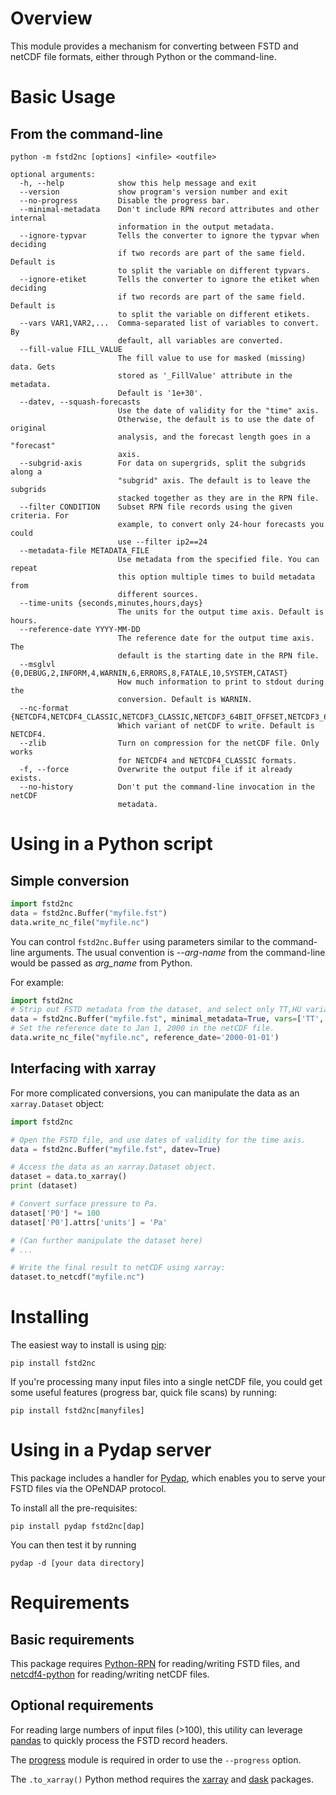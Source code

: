 Overview
========
This module provides a mechanism for converting between FSTD and netCDF file formats, either through Python or the command-line.

Basic Usage
===========

From the command-line
---------------------
```
python -m fstd2nc [options] <infile> <outfile>

optional arguments:
  -h, --help            show this help message and exit
  --version             show program's version number and exit
  --no-progress         Disable the progress bar.
  --minimal-metadata    Don't include RPN record attributes and other internal
                        information in the output metadata.
  --ignore-typvar       Tells the converter to ignore the typvar when deciding
                        if two records are part of the same field. Default is
                        to split the variable on different typvars.
  --ignore-etiket       Tells the converter to ignore the etiket when deciding
                        if two records are part of the same field. Default is
                        to split the variable on different etikets.
  --vars VAR1,VAR2,...  Comma-separated list of variables to convert. By
                        default, all variables are converted.
  --fill-value FILL_VALUE
                        The fill value to use for masked (missing) data. Gets
                        stored as '_FillValue' attribute in the metadata.
                        Default is '1e+30'.
  --datev, --squash-forecasts
                        Use the date of validity for the "time" axis.
                        Otherwise, the default is to use the date of original
                        analysis, and the forecast length goes in a "forecast"
                        axis.
  --subgrid-axis        For data on supergrids, split the subgrids along a
                        "subgrid" axis. The default is to leave the subgrids
                        stacked together as they are in the RPN file.
  --filter CONDITION    Subset RPN file records using the given criteria. For
                        example, to convert only 24-hour forecasts you could
                        use --filter ip2==24
  --metadata-file METADATA_FILE
                        Use metadata from the specified file. You can repeat
                        this option multiple times to build metadata from
                        different sources.
  --time-units {seconds,minutes,hours,days}
                        The units for the output time axis. Default is hours.
  --reference-date YYYY-MM-DD
                        The reference date for the output time axis. The
                        default is the starting date in the RPN file.
  --msglvl {0,DEBUG,2,INFORM,4,WARNIN,6,ERRORS,8,FATALE,10,SYSTEM,CATAST}
                        How much information to print to stdout during the
                        conversion. Default is WARNIN.
  --nc-format {NETCDF4,NETCDF4_CLASSIC,NETCDF3_CLASSIC,NETCDF3_64BIT_OFFSET,NETCDF3_64BIT_DATA}
                        Which variant of netCDF to write. Default is NETCDF4.
  --zlib                Turn on compression for the netCDF file. Only works
                        for NETCDF4 and NETCDF4_CLASSIC formats.
  -f, --force           Overwrite the output file if it already exists.
  --no-history          Don't put the command-line invocation in the netCDF
                        metadata.
```

Using in a Python script
========================

Simple conversion
--------------------------------------
```python
import fstd2nc
data = fstd2nc.Buffer("myfile.fst")
data.write_nc_file("myfile.nc")
```

You can control `fstd2nc.Buffer` using parameters similar to the command-line arguments.  The usual convention is *--arg-name* from the command-line would be passed as *arg_name* from Python.

For example:
```python
import fstd2nc
# Strip out FSTD metadata from the dataset, and select only TT,HU variables.
data = fstd2nc.Buffer("myfile.fst", minimal_metadata=True, vars=['TT','HU'])
# Set the reference date to Jan 1, 2000 in the netCDF file.
data.write_nc_file("myfile.nc", reference_date='2000-01-01')
```

Interfacing with xarray
---------------------------------------------------------------------------------

For more complicated conversions, you can manipulate the data as an `xarray.Dataset` object:
```python
import fstd2nc

# Open the FSTD file, and use dates of validity for the time axis.
data = fstd2nc.Buffer("myfile.fst", datev=True)

# Access the data as an xarray.Dataset object.
dataset = data.to_xarray()
print (dataset)

# Convert surface pressure to Pa.
dataset['P0'] *= 100
dataset['P0'].attrs['units'] = 'Pa'

# (Can further manipulate the dataset here)
# ...

# Write the final result to netCDF using xarray:
dataset.to_netcdf("myfile.nc")
```

Installing
==========

The easiest way to install is using [pip](https://pip.pypa.io/en/stable):
```
pip install fstd2nc
```

If you're processing many input files into a single netCDF file, you could get some useful features (progress bar, quick file scans) by running:
```
pip install fstd2nc[manyfiles]
```


Using in a Pydap server
=======================

This package includes a handler for [Pydap](https://github.com/pydap/pydap), which enables you to serve your FSTD files via the OPeNDAP protocol.

To install all the pre-requisites:
```
pip install pydap fstd2nc[dap]
```

You can then test it by running
```
pydap -d [your data directory]
```


Requirements
============

Basic requirements
--------------------

This package requires [Python-RPN](https://github.com/meteokid/python-rpn) for reading/writing FSTD files, and [netcdf4-python](https://github.com/Unidata/netcdf4-python) for reading/writing netCDF files.

Optional requirements
---------------------

For reading large numbers of input files (>100), this utility can leverage [pandas](https://github.com/pandas-dev/pandas) to quickly process the FSTD record headers.

The [progress](https://github.com/verigak/progress) module is required in order to use the `--progress` option.

The `.to_xarray()` Python method requires the [xarray](https://github.com/pydata/xarray) and [dask](https://github.com/dask/dask) packages.

